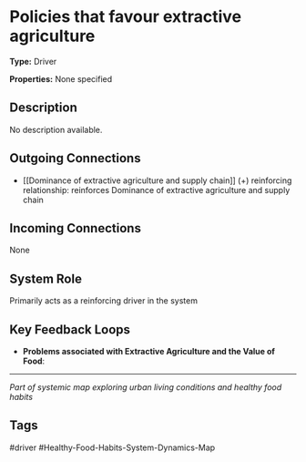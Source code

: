 # Policies that favour extractive agriculture

**Type:** Driver

**Properties:** None specified

## Description
No description available.

## Outgoing Connections
- [[Dominance of extractive agriculture and supply chain]] (+) reinforcing relationship: reinforces Dominance of extractive agriculture and supply chain

## Incoming Connections
None

## System Role
Primarily acts as a reinforcing driver in the system

## Key Feedback Loops
- **Problems associated with Extractive Agriculture and the Value of Food**: 

---
*Part of systemic map exploring urban living conditions and healthy food habits*

## Tags
#driver #Healthy-Food-Habits-System-Dynamics-Map
